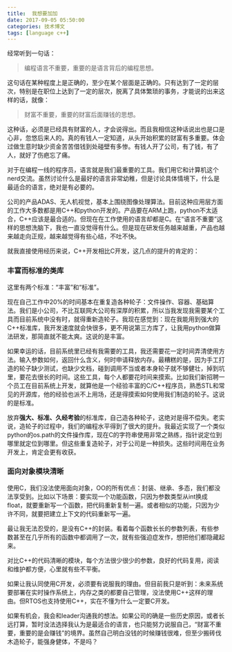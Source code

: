 ```yaml
---
title:  我想要加加
date: 2017-09-05 05:50:00
categories: 技术博文
tags: [language c++]
---
```


经常听到一句话：
> 编程语言不重要，重要的是语言背后的编程思想。

这句话在某种程度上是正确的，至少在某个层面是正确的。只有达到了一定的层次，特别是在职位上达到了一定的层次，脱离了具体繁琐的事务，才能说的出来这样的话，就像：

> 财富不重要，重要的财富后面赚钱的思想。

这种话，必须是已经具有财富的人，才会说得出。而且我相信这种话说出也是口是心非，忽悠后来人的。真的有钱人一定知道，从头开始积累的财富有多重要。体会过做生意时缺少资金苦苦借钱到处碰壁有多惨。有钱人开了公司，有了钱，有了人，就好了伤疤忘了痛。

<!-- more -->

对于在编程一线的程序员，语言就是我们最重要的工具。我们用它和计算机这个nerd交流。虽然讨论什么是最好的语言非常幼稚，但是讨论具体情境下，什么是最适合的语言，绝对是有必要的。

公司的产品ADAS、无人机视觉，基本上围绕图像处理算法。目前这种应用层方面的工作大多数都是用C++和python开发的。产品要在ARM上跑，python不太适合，C++应该是最合适的。但现在在工作使用的语言却都是C。在“语言不重要”这样的思想洗脑下，我也一直没觉得有什么。但是现在研发任务越来越重，产品也越来越走向正规，越来越觉得有些心结，不吐不快。

就我直接使用经历来说，C++开发相比C开发，这几点的提升的肯定的：

### 丰富而标准的类库

这里有两个标准：“丰富”和“标准”。

现在自己工作中20%的时间基本在重复造各种轮子：文件操作、容器、基础算法。我们是小公司，不比互联网大公司有深厚的积累，所以当我发现我需要某个工具而目前系统中没有时，就得重新造轮子。我现在感觉到：现在我能用到强大的C++标准库，我开发速度就会快很多，更不用说第三方库了，让我用python做算法研发，那简直就不能太爽。这说的是丰富。

如果幸运的话，目前系统里已经有我需要的工具，我还需要花一定时间弄清使用方法。输入参数如何，返回什么含义，何时申请释放内存。最糟糕的是，因为手工打造的轮子缺少测试，也缺少文档，碰到调用不当或者本身轮子就不够健壮，掉到坑里，要花去很长的时间。这些工具，每个人都要花时间来摸索。比如我们新招聘一个员工在目前系统上开发，就算他是一个经验丰富的C/C++程序员，熟悉STL和常见的开源库，他的经验也派不上用场，还是得摸索如何使用我们制造的轮子。这说的是标准。

放弃**强大、标准、久经考验**的标准库，自己造各种轮子，这绝对是得不偿失。老实说，造轮子的过程中，我们的编程水平得到了很大的提升。我最近实现了一个类似python的os.path的文件操作库，现在C的字符串使用非常之熟练，指针说定位到哪里就定位到哪里。但这些重复造轮子，对于公司是一种损失。这些时间用在业务开发上，肯定会更有收获。

### 面向对象模块清晰

使用C，我们没法使用面向对象，OO的所有优点：封装、继承、多态，我们都没法享受到。比如以下场景：要实现一个功能函数，只因为参数类型从int换成float，就要重新写一个函数，把代码重新复制一遍。或者相似的功能，只因为少许不同，就要把建立上下文的代码重新写一遍。

最让我无法忍受的，是没有C++的封装。看着每个函数长长的参数列表，有些参数甚至在几乎所有的函数中都调用了一次，就有些强迫症发作，想把他们都隐藏起来。

对比C++的代码清晰的模块，每个方法很少很少的参数，良好的代码复用，阅读和维护都方便，心里就有些不平衡。

如果让我认同使用C开发，必须要有说服我的理由。但目前我只是听到：未来系统要部署在实时操作系统上，内存之类的都要自己管理，没法使用C++这样的理由。但RTOS也支持使用C++，实在不懂为什么一定要C开发。

如果有机会，我会和leader沟通我的想法。如果公司的确是一些历史原因，或者长远打算，暂时没法选择我认为是最适合的语言，也只能努力说服自己，“财富不重要，重要的是会赚钱”的境界。虽然自己明白没钱的时候赚钱很难，但至少搬砖伐木造轮子，能强身健体，不是吗？


